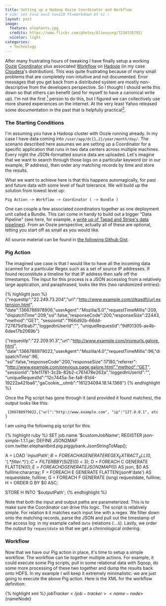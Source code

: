 ```yaml
---
title: Setting up a Hadoop Oozie Coordinator and Workflow
# vim: set ts=2 sw=2 tw=120 ft=markdown et si :
layout: post
image:
  feature: elephants.jpg
  credits: https://www.flickr.com/photos/blieusong/7234335792/
  uicolor: light
categories: 
  - Technology
---
```

After many frustrating hours of tweaking I have finally setup a working [Oozie](https://oozie.apache.org/)
[Coordinator](https://oozie.apache.org/docs/3.1.3-incubating/CoordinatorFunctionalSpec.html) plus associated
[Workflow](https://oozie.apache.org/docs/3.1.3-incubating/WorkflowFunctionalSpec.html) on
[Hadoop](http://hadoop.apache.org) (in my case
[Cloudera](http://www.cloudera.com/content/cloudera/en/about/hadoop-and-big-data.html)'s distribution). This was quite
frustrating because of many small problems that are completely non-intuitive
and not documented. Error messages that you get back from a distributed system
are mostly non-descriptive from the developers perspective. So I thought I
should write this down so that others can benefit (and for myself to have a
canonical write up). I'm not the first [^1] person to do this, but I figured we
can collectively use more shared experiences on the internet. At the very least Yahoo released some documentation in the past that is helpfully practical[^2].

### The Starting Conditions
I'm assuming you have a Hadoop cluster with Oozie running already. In my case I
have data coming into `/user/app/dc{1,2}/year/month/day/`. The scenario
described here assumes we are setting up a Coordinator for a specific
application that runs in two data centers across multiple machines. Every night
the JSON-formatted source data are uploaded. Let's imagine that we want to
search through those logs on a particular keyword (or in our example, IP
address), then order any matching records by time and store the results.

What we want to achieve here is that this happens automagically, for past and
future data with some level of fault tolerance. We will build up the solution
from lowest level up:

`Pig Action -> Workflow -> Coordinator ( -> Bundle )`

One can couple a few associated coordinators together as one deployment unit
called a Bundle. This can come in handy to build out a bigger "Data Pipeline"
(see here, for example, a [write up of Tapad and Stripe's data
pipelines](http://www.hakkalabs.co/articles/big-small-hot-or-cold-your-data-needs-a-robust-pipeline-examples-from-stripe-tapad-etsy-square)).
From an Oozie perspective, actually all of these are optional, letting you
start off as small as you would like.

All source material can be found in [the following Github
Gist](https://gist.github.com/ojilles/1dd2e9931e3fc02666e0).

### Pig Action
The imagined use case is that I would like to have all the incoming data
scanned for a particular Regex such as a set of source IP addresses. If found
reconstitute a timeline for that IP address then safe off the timestamps. The
input for this process is a JSON accesslog from a relatively large application,
and paraphrased, looks like this (two randomized entries):

{% highlight json %}
{"requestIp":"22.249.73.204","url":"http://www.example.com/zlkasdfj/url.extension.html",
"date":1366788978906,"userAgent":"Mozilla/5.0","requestTimeMillis":209,
"dispatchTime":209,"ssl":false,"responseCode":200,"responseSize":22443,"method":"GET",
"sessionId":"1f66d92b-66dd-727675d1bab7","loggedInUserId":"",
"uniqueRequestId":"9df01305-ae4b-6dee17b2069b"}

{"requestIp":"22.209.91.3","url":"http://www.example.com/moreurls.galore.html",
"date":1366788979022,"userAgent":"Mozilla/4.0","requestTimeMillis":96,"dispatchTime":96,
"ssl":false,"responseCode":200,"responseSize":17180,"referrer":
"http://www.example.com/previous.page.galore.html","method":"GET",
"sessionId":"b1e11781-3c2b-82b2-c761478e262a","loggedInUserId":"",
"uniqueRequestId":"12c7445a-5e-fa8-81d4-19222a421ba6","gaCookie__utmb":"161234094.18.14.1366"}
{% endhighlight %}

Once the Pig script has gone through it (and provided it found matches), the
output looks like this:

     1366788979022,{"url":"http://www.example.com", "ip":"127.0.0.1", etc }

I am using the following pig script for this:

{% highlight ruby %}
SET job.name '$customJobName';
REGISTER json-simple-1.1.1.jar;
DEFINE JSON2MAP com.twitter.elephantbird.pig.piggybank.JsonStringToMap();

A = LOAD '$inputPath';
B = FOREACH A GENERATE
      REGEX_EXTRACT_ALL($0, '(.*$filter.*)');
C = FILTER B BY (SIZE($0) < 3);
D = FOREACH C GENERATE FLATTEN($0);
E = FOREACH D GENERATE JSON2MAP($0) AS json, $0 AS fullline:chararray;
F = FOREACH E GENERATE FLATTEN(json#'date') AS requestdate, fullline;
G = FOREACH F GENERATE (long) requestdate, fullline;
H = ORDER G BY $0 ASC;

STORE H INTO '$outputPath';
{% endhighlight %}

Note that both the input and output paths are parameterized. This is to make
sure the Coordinator can drive this logic. The script is relatively simple. For
relation `B` it matches each input line with a regex. We filter down onto the
matching records, parse the JSON and pull out the timestamp of the access log:
in my example called `date` (relations `C`...`G`). Lastly, we order the output
by `requestdate` so that we get a chronological ordering.

### Workflow
Now that we have our Pig action in place, it's time to setup a simple workflow.
The workflow can tie together multiple actions. For example, it could execute
some Pig scripts, pull in some relational data with Sqoop, do some more
processing of these two together and dump the results back onto HDFS. In my
example I will keep it extremely minimalistic: we are just going to execute the
above Pig action. Here is the XML for the workflow definition:

{% highlight xml %}
<workflow-app name="Jilles Test Workflow" xmlns="uri:oozie:workflow:0.4">
  <start to="filter-for-particular-ip"/>
  <action name="filter-for-particular-ip">
    <pig>
        <job-tracker>${jobTracker}</job-tracker>
        <name-node>${nameNode}</name-node>
        <script>${applicationPath}/filter-ip.pig</script>
        <param>filter=${regexFilter}</param>
        <param>inputPath=${inputPath}</param>
        <param>outputPath=${outputPath}</param>
        <param>customJobName=${customJobName}</param>
	<!-- for <file>, you can not use f.ex. applicationPath for a reason thats beyond me -->
        <file>/user/joldenbeuving/oozie-test2/lib/json-simple-1.1.1.jar#json-simple-1.1.1.jar</file>
    </pig>
    <ok to="end"/>
    <error to="kill"/>
  </action>
  <kill name="kill">
      <message>Action failed, error message[${wf:errorMessage(wf:lastErrorNode())}]</message>
  </kill>
  <end name="end"/>
</workflow-app>
{% endhighlight %}

The workflow is composed of one or multiple `action`s, in my example only one.
You start your [DAG](http://en.wikipedia.org/wiki/Directed_acyclic_graph) with
the `start` node, identifying the first `action` Oozie should begin. Each
`action` then has two possible outcomes, as defined in the `ok` and `error`
tags. They do what you expect them to do. This way you can string together a
whole list of actions including decision points as [described
here](http://oozie.apache.org/docs/3.2.0-incubating/WorkflowFunctionalSpec.html#a3.1.4_Decision_Control_Node).

In my case there is only one Pig action. We need to provide the location of the
Pig script on HDFS and feed it the parameters the Pig action needs to function.
Here we just pass through the input and output paths as those are not being
determined by the workflow but by the coordinator as we will see later on. I
also provide the necessary jars the Pig script needs to function. Here it would
have been nice to be able to use the `$applicationPath` parameter but for some
reason I could not get that to work (leave comments if you know how to!).

You now actually have something you could execute by hand, but why stop short
of having it all run automatically? For that we need a coordinator. 

### Coordinator
Here is my example coordinator:

{% highlight xml %}
<coordinator-app name="jilles-test-coordinator"
  frequency="${coord:days(1)}"
  start="2014-03-20T18:56Z" end="2015-06-05T18:56Z" timezone="Europe/Amsterdam"
  xmlns="uri:oozie:coordinator:0.2">
 
  <controls>
    <!-- See http://stackoverflow.com/a/21818132 -->
    <concurrency>1</concurrency>
    <execution>FIFO</execution>
    <throttle>5</throttle>
  </controls>

  <datasets>
    <!-- Naming convention used here:
          [e]dinfra
            -> 'din': Data INput or OUTput 
            -> 'dc1': Data center 1 or 2, etc
            -> '[e]': Event (as opposed to dataset)
    -->
    <dataset name="dindc1" frequency="${coord:days(1)}"
             initial-instance="2014-03-20T04:00Z" timezone="Europe/Amsterdam">
      <uri-template>hdfs:///user/app/dc1/${YEAR}/${MONTH}/${DAY}/</uri-template>
      <done-flag></done-flag>
    </dataset>
    <dataset name="dindc2" frequency="${coord:days(1)}"
             initial-instance="2014-03-20T04:00Z" timezone="Europe/Amsterdam">
      <uri-template>hdfs:///user/app/dc2/ams01/${YEAR}/${MONTH}/${DAY}/</uri-template>
      <done-flag></done-flag>
    </dataset>
    <dataset name="dout" frequency="${coord:days(1)}"
             initial-instance="2014-03-20T18:56Z" timezone="Europe/Amsterdam">
      <uri-template>hdfs:///user/app/oozie-test-output-data/${YEAR}/${MONTH}/${DAY}/</uri-template>
      <done-flag></done-flag>
    </dataset>
  </datasets>

  <!-- Select the data (in our case the day) that we want to process
     For more info on this, see: http://tinyurl.com/q74oom7 -->
  <input-events>
    <data-in name="eindc1" dataset="dindc1">
      <instance>${coord:current(0)}</instance>
    </data-in>
    <data-in name="eindc2" dataset="dindc2">
      <instance>${coord:current(0)}</instance>
    </data-in>
  </input-events>
  <output-events>
    <data-out name="eout" dataset="dout">
      <instance>${coord:current(0)}</instance>
    </data-out>
  </output-events>

 <!-- Setup the actual workflow, let it know where we found new
      data ('inputDir') and where we require the workflow to store
      the results ('outputDir') -->
  <action>
    <workflow>
      <app-path>${applicationPath}</app-path>
      <configuration>
        <property>
          <name>inputPath</name>
          <!-- List both DC1 and DC2 events, Pig will handle these properly -->
          <value>${coord:dataIn('eindc1')},${coord:dataIn('eindc2')}</value>
        </property>
        <property>
          <name>outputPath</name>
          <value>${coord:dataOut('eout')}</value>
        </property>
        <property>
          <name>customJobName</name>
          <value>'${coord:user()}: Applying filter on incoming application data. Code here: https://linktogitrepo. Storing data in ${coord:dataOut('eout')}'</value>
        </property>
        <property>
          <name>oozie.use.system.libpath</name>
          <value>true</value>
        </property>
        <property>
          <name>regexFilter</name>
          <value>${regexFilter}</value>
        </property>
      </configuration>
   </workflow>
  </action>
</coordinator-app>
{% endhighlight %}

There is quite some complexity here, and at first it might seem overwhelming. But thinking about this for some time, I have the opinion that without it you end up reimplementing this complexity in worse ways later on as your setup starts failing in different ways. For example, Daylight Savings Time is handled properly in Oozie. As is input data sets across multiple timezones. Since we have explicitly defined our input and output datasets Oozie is able to determine what data has or has not been processed yet and will act accordingly.

Going over this one block at a time:

{% highlight xml %}
<coordinator-app name="jilles-test-coordinator"
  frequency="${coord:days(1)}"
  start="2014-03-20T18:56Z" end="2015-06-05T18:56Z" timezone="Europe/Amsterdam"
  xmlns="uri:oozie:coordinator:0.2">
 
  <controls>
    <!-- See http://stackoverflow.com/a/21818132 -->
    <concurrency>1</concurrency>
    <execution>FIFO</execution>
    <throttle>5</throttle>
  </controls>
{% endhighlight %}

Here we tell Oozie we expect this coordinator to run daily (`${coord.days(1)}`)
and since when we want it to process data. We can tell Oozie to stop at a
certain point in time too: I suggest you set the end time to 2038 ensuring job
security for a future generation of technologists. With `concurrency` you can
control how many jobs Oozie is allowed to kick off at the same time, as well as
where it should start (oldest data first = `FIFO`, newest data first = `LIFO`).
For more detail see the [stackoverflow
link](http://stackoverflow.com/a/21818132).

{% highlight xml %}
    <dataset name="dindc1" frequency="${coord:days(1)}"
             initial-instance="2014-03-20T04:00Z" timezone="Europe/Amsterdam">
      <uri-template>hdfs:///user/app/dc1/${YEAR}/${MONTH}/${DAY}/</uri-template>
      <done-flag></done-flag>
    </dataset>
    <dataset name="dindc2" frequency="${coord:days(1)}"
             initial-instance="2014-03-20T04:00Z" timezone="Europe/Amsterdam">
      <uri-template>hdfs:///user/app/dc2/ams01/${YEAR}/${MONTH}/${DAY}/</uri-template>
      <done-flag></done-flag>
    </dataset>
    <dataset name="dout" frequency="${coord:days(1)}"
             initial-instance="2014-03-20T18:56Z" timezone="Europe/Amsterdam">
      <uri-template>hdfs:///user/app/oozie-test-output-data/${YEAR}/${MONTH}/${DAY}/</uri-template>
      <done-flag></done-flag>
{% endhighlight %}

Here is where we define the data sets the coordinator should handle. To make
the example a bit more interesting I am assuming data appears in two different
paths (imagine from two different data centers, etc). Each data set has a
`frequency` associated. These do not need to be the same. One could be every 4
hours, the other each day, etc. Oozie will respect that and ensure all data is
present before kicking off the workflow.

The dataset has a `uri-template` that parameterizes the time aspects. You can
not use any other variables in here (or even a `*` to resolve all data centers)
as it would then become impossible for Oozie to determine if all input data is
present[^5]. The full list of parameters [can be found
here](https://oozie.apache.org/docs/3.1.3-incubating/CoordinatorFunctionalSpec.html#a5.1._Synchronous_Datasets).

{% highlight xml %}
  <input-events>
    <data-in name="eindc1" dataset="dindc1">
      <instance>${coord:current(0)}</instance>
    </data-in>
    <data-in name="eindc2" dataset="dindc2">
      <instance>${coord:current(0)}</instance>
    </data-in>
  </input-events>
  <output-events>
    <data-out name="eout" dataset="dout">
      <instance>${coord:current(0)}</instance>
    </data-out>
  </output-events>
{% endhighlight %}

Next, we take the static definition of a `uri-template` and define events that
can fire off when data appears under the `uri-template`. With the java
EL-language you can control time. In the example I used `${coord:current(0)}`
for the current day. But you could for example use `-1` to look at yesterday.
Or, for the output data-set, use `1` to have today's data appear as tomorrows
output. Note that by having two `input-events` Oozie is going to treat this as
a logical `AND` and wait till both have materialized.

The definition for this can be [found
here](http://oozie.apache.org/docs/3.2.0-incubating/CoordinatorFunctionalSpec.html#a6.6.1._coord:currentint_n_EL_Function_for_Synchronous_Datasets)
and is definately worth reading through if you are going to try your hand at
Oozie. It starts off slightly academic, but includes some helpful examples at
the bottom.

{% highlight xml %}
    <workflow>
      <app-path>${applicationPath}</app-path>
      <configuration>
        <property>
          <name>inputPath</name>
          <!-- List both DC1 and DC2 events, Pig will handle these properly -->
          <value>${coord:dataIn('eindc1')},${coord:dataIn('eindc2')}</value>
        </property>
        <property>
          <name>outputPath</name>
          <value>${coord:dataOut('eout')}</value>
        </property>
        <property>
          <name>customJobName</name>
          <value>'${coord:user()}: Applying filter on incoming application data. Code here: https://linktogitrepo. Storing data in ${coord:dataOut('eout')}'</value>
        </property>
        <property>
          <name>oozie.use.system.libpath</name>
          <value>true</value>
        </property>
        <property>
          <name>regexFilter</name>
          <value>${regexFilter}</value>
        </property>
      </configuration>
   </workflow>
{% endhighlight %}

Lastly we define the action that needs to be taken once all required input
events trigger. In our case we kick off the workflow we defined earlier. We
give the workflow the input path. In our case two, separated by a comma. Note
however, that this is not defining both input paths must be present (we did
that earlier with the events). You could for example add another input path
here to some static data set, etc.

I also set a `customJobName`, just to make sure that other users of the Hadoop
cluster know what is going on and can find out more information should my
coordinator misbehave. We are also setting `oozie.use.system.libpath` to `true`
as otherwise I could not get the jars we depend on to be found. (No idea if
what I do there is correct, fire away at the comments please!)

We also give it the `regexFilter`. This, as well as the other parameters that
we do not have values for are defined in the last piece, the Coordinator
properties:


{% highlight ini %}
# Properties for the Coordinator flow
# Should contain settings that:
#  a) personalize your deployment, or
#  b) settings to connect to the correct Hadoop cluster

# Your username (Kerberos!). Needs to be done twice, didn't find a way around that
user.name=joldenbeuving
applicationPath=hdfs:///user/joldenbeuving/oozie-test2/

# Pinpoint the location of the application: it will delete
# and re-create this location, so please be careful!
oozie.coord.application.path=${applicationPath}/jilles-coordinator.xml
jobTracker=hadoop-dn:8021
nameNode=nameservice1

# Regex filter, examples include:
#  - Just an IP address (this will match anywhere in the input JSON)
#  - loggedInUserId\":\"1586651\"  this will match anything for which the user was... logged in, etc
# More info: http://pig.apache.org/docs/r0.8.1/piglatin_ref2.html#REGEX_EXTRACT_ALL
regexFilter=92\\.109\\.217\\.222
{% endhighlight %}

We hand over the runtime configuration parameters such as which `jobTracker` and
`nameNode` to use, as well as the location of the of the coordinator
application. Also, note that the username is important, especially if you use
Kerberos on your Hadoop cluster[^3].

The warning about deleting files from HDFS is not there because of Oozie, but because
of the driver script I wrote around this:

{% highlight bash %}
#! /bin/bash
export OOZIE_URL="http://hadoop-dn:11000/oozie/"

# Take application path from the properties file (DRY)
APP_PATH=`grep "^applicationPath" coordinator.properties | grep -o "hdfs.*"`
kinit -R

# do dryrun, and exit if problems are found
#(oozie job -dryrun -config coordinator.properties) || exit

echo Copying files to HDFS
hdfs dfs -rm -f -R $APP_PATH
hdfs dfs -mkdir $APP_PATH
hdfs dfs -mkdir $APP_PATH/data
hdfs dfs -mkdir $APP_PATH/lib
hdfs dfs -put *.{xml,pig} $APP_PATH
hdfs dfs -put ./lib/*.jar $APP_PATH/lib/
hdfs dfs -ls -R $APP_PATH

oozie job -run -config coordinator.properties
echo " ^---- Note this is the job ID (if everything went alright)"
echo
echo "Ways to get more info on the coordinator you just submitted:"
echo "  https://hue-domain/oozie/list_oozie_coordinators/"
echo "  $ oozie job --jobtype coord"
echo "  $ oozie job -info 0000004-091209145813488-oozie-dani-C"
{% endhighlight %}

This then ties it all together, removes any previous state on HDFS, uploads all
needed files such as coordinator, workflow, etc, and finally kicks off `oozie`
to run the job according to the properties.

If you run into trouble, especially around parameter substitution, you can run
`oozie` with the `--dryrun` parameter which will show you how parameters get
replaced with actual values: a indispensible debugging tool.

### Remarks
The above setup will continue to run even while during maintenance of the
Hadoop cluster. Also I have tested with various different failure modes such as
only partial input data availability, etc. and each time Oozie recognized the
situation skipped outputting (incomplete) data and retrying once the input data
appeared. It has proven to be quite resilient over the last month or so for me.

I have not experimented with Oozie Bundles as of yet. From my reading this
could simplify the deployment/release process (imagine having multiple
Coordinators that need to be somewhat compatible with each other as they are
chaining their data flows). Something to look into at a later moment.

### Conclusion

This poses a fantastic tool for teams that are looking to setup a comprehensive
data pipeline. The downsides to me are:

 - Quite verbose XML authoring of the definitions[^4], and
 - Completely disorienting error messages

That last one might be due to the distributed nature of Hadoop itself, more so than Oozie.

If you have questions or suggestions, please fire away at the comments!




### Footnotes
[^1]: [Using Oozie to process daily logs](http://ehukai.com/2011/06/14/using-oozie-to-process-daily-logs/) is roughly an equivalent blog post to this.
[^2]: Clear examples from the Yahoo team on [Oozie Coordinators](https://github.com/yahoo/oozie/wiki/Oozie-Coord-Use-Cases)
[^3]: [Using Oozie in a Kerberized Hadoop cluster](http://prodlife.wordpress.com/2013/11/22/using-oozie-in-kerberized-cluster/)
[^4]: One trick one can do on Cloudera is to author a rough outline of the Workflow you would like to have in their drag-n-drop tooling, then export to XML and perfect there. I always want to have the XML myself so that we can integrate it into Git and release procedures.
[^5]: One could use [other strategies](https://oozie.apache.org/docs/3.1.3-incubating/CoordinatorFunctionalSpec.html#a5.1._Synchronous_Datasets) (see `done-flag`) to indicate completeness of input data. Also, one could redefine the input data path as `year/month/day/datacenter`, then only tell Oozie about the time-related elements. In the Workflow you would add `/*` for the datacenter part. In that case you dismiss Oozie from completeness checks, and you are responsible yourself.
